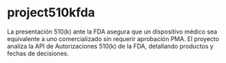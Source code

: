 # project510kfda
La presentación 510(k) ante la FDA asegura que un dispositivo médico sea equivalente a uno comercializado sin requerir aprobación PMA. El proyecto analiza la API de Autorizaciones 510(k) de la FDA, detallando productos y fechas de decisiones.
